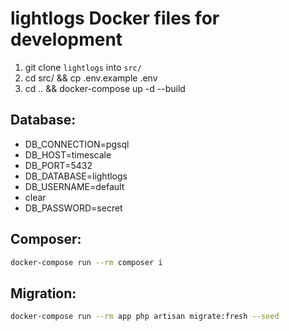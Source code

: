# lightlogs Docker files for development

1. git clone `lightlogs` into `src/`
2. cd src/ && cp .env.example .env
3. cd .. && docker-compose up -d --build

## Database:
- DB_CONNECTION=pgsql
- DB_HOST=timescale
- DB_PORT=5432
- DB_DATABASE=lightlogs
- DB_USERNAME=default
- clear
- DB_PASSWORD=secret

## Composer:
```bash
docker-compose run --rm composer i
```

## Migration:
```bash
docker-compose run --rm app php artisan migrate:fresh --seed
```